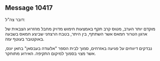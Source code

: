 ## Message 10417

דובר צה"ל:

מוקדם יותר הערב, מטוס קרב תקף באמצעות חימוש מדויק מחבל מהזרוע הצבאית של ארגון הטרור חמאס אשר השתתף, בין היתר, בטבח הרצחני שביצע חמאס בשבעה באוקטובר בעוטף עזה. 

נבדקים דיווחים על פגיעה באזרחים, סמוך לבית הספר "אלעודה בעבסאן" בחאן יונס, אשר מצוי בסמוך למיקום התקיפה. 
האירוע מתוחקר.

